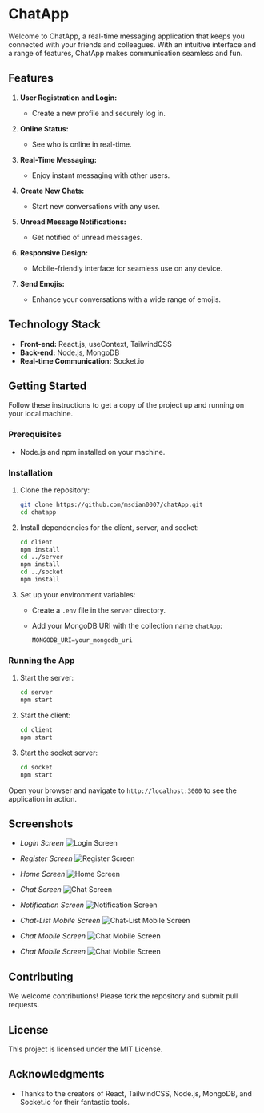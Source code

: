 
# ChatApp


Welcome to ChatApp, a real-time messaging application that keeps you connected with your friends and colleagues. With an intuitive interface and a range of features, ChatApp makes communication seamless and fun.

## Features

1. **User Registration and Login:**
   - Create a new profile and securely log in.

2. **Online Status:**
   - See who is online in real-time.

3. **Real-Time Messaging:**
   - Enjoy instant messaging with other users.

4. **Create New Chats:**
   - Start new conversations with any user.

5. **Unread Message Notifications:**
   - Get notified of unread messages.

6. **Responsive Design:**
   - Mobile-friendly interface for seamless use on any device.

7. **Send Emojis:**
   - Enhance your conversations with a wide range of emojis.

## Technology Stack

- **Front-end:** React.js, useContext, TailwindCSS
- **Back-end:** Node.js, MongoDB
- **Real-time Communication:** Socket.io

## Getting Started

Follow these instructions to get a copy of the project up and running on your local machine.

### Prerequisites

- Node.js and npm installed on your machine.

### Installation

1. Clone the repository:

   ```bash
   git clone https://github.com/msdian0007/chatApp.git
   cd chatapp
   ```

2. Install dependencies for the client, server, and socket:

   ```bash
   cd client
   npm install
   cd ../server
   npm install
   cd ../socket
   npm install
   ```

3. Set up your environment variables:
   - Create a `.env` file in the `server` directory.
   - Add your MongoDB URI with the collection name `chatApp`:

     ```env
     MONGODB_URI=your_mongodb_uri
     ```

### Running the App

1. Start the server:

   ```bash
   cd server
   npm start
   ```

2. Start the client:

   ```bash
   cd client
   npm start
   ```

3. Start the socket server:

   ```bash
   cd socket
   npm start
   ```

Open your browser and navigate to `http://localhost:3000` to see the application in action.

## Screenshots

- *Login Screen*
![Login Screen](images/login.png)

- *Register Screen*
![Register Screen](images/register.png)

- *Home Screen*
![Home Screen](images/chat-list.png)

- *Chat Screen*
![Chat Screen](images/chat-view.png)

- *Notification Screen*
![Notification Screen](images/notification-list.png)

- *Chat-List Mobile Screen*
![Chat-List Mobile Screen](images/chat-list-mobile.png)

- *Chat Mobile Screen*
![Chat Mobile Screen](images/chat-mobile-view.png)

- *Chat Mobile Screen*
![Chat Mobile Screen](images/chat-mobile-view-2.png)

## Contributing

We welcome contributions! Please fork the repository and submit pull requests.

## License

This project is licensed under the MIT License.

## Acknowledgments

- Thanks to the creators of React, TailwindCSS, Node.js, MongoDB, and Socket.io for their fantastic tools.
